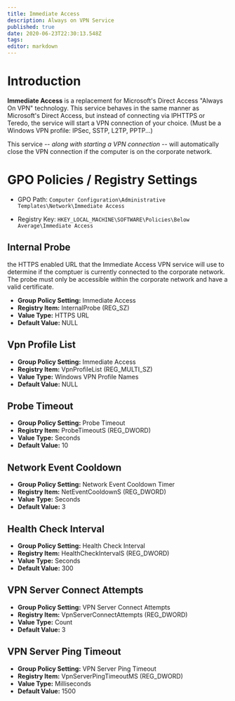 ```yaml
---
title: Immediate Access
description: Always on VPN Service
published: true
date: 2020-06-23T22:30:13.548Z
tags: 
editor: markdown
---
```


# Introduction
**Immediate Access** is a replacement for Microsoft's Direct Access "Always On VPN" technology. This service behaves in the same manner as Microsoft's Direct Access, but instead of connecting via IPHTTPS or Teredo, the service will start a VPN connection of your choice. (Must be a Windows VPN profile: IPSec, SSTP, L2TP, PPTP...)

This service -- *along with starting a VPN connection* -- will automatically close the VPN connection if the computer is on the corporate network.

# GPO Policies / Registry Settings

* GPO Path: `Computer Configuration\Administrative Templates\Network\Immediate Access`

* Registry Key: `HKEY_LOCAL_MACHINE\SOFTWARE\Policies\Below Average\Immediate Access`

## Internal Probe

the HTTPS enabled URL that the Immediate Access VPN service will use to determine if the comptuer is currently connected to the corporate network. The probe must only be accessible within the corporate network and have a valid certificate.

* **Group Policy Setting:** Immediate Access
* **Registry Item:** InternalProbe (REG_SZ)
* **Value Type:** HTTPS URL
* **Default Value:** NULL

## Vpn Profile List
* **Group Policy Setting:** Immediate Access
* **Registry Item:** VpnProfileList (REG_MULTI_SZ)
* **Value Type:** Windows VPN Profile Names
* **Default Value:** NULL

## Probe Timeout
* **Group Policy Setting:** Probe Timeout
* **Registry Item:** ProbeTimeoutS (REG_DWORD)
* **Value Type:** Seconds
* **Default Value:** 10

## Network Event Cooldown
* **Group Policy Setting:** Network Event Cooldown Timer
* **Registry Item:** NetEventCooldownS (REG_DWORD)
* **Value Type:** Seconds
* **Default Value:** 3

## Health Check Interval
* **Group Policy Setting:** Health Check Interval
* **Registry Item:** HealthCheckIntervalS (REG_DWORD)
* **Value Type:** Seconds
* **Default Value:** 300

## VPN Server Connect Attempts
* **Group Policy Setting:** VPN Server Connect Attempts
* **Registry Item:** VpnServerConnectAttempts (REG_DWORD)
* **Value Type:** Count
* **Default Value:** 3

## VPN Server Ping Timeout
* **Group Policy Setting:** VPN Server Ping Timeout
* **Registry Item:** VpnServerPingTimeoutMS (REG_DWORD)
* **Value Type:** Milliseconds
* **Default Value:** 1500